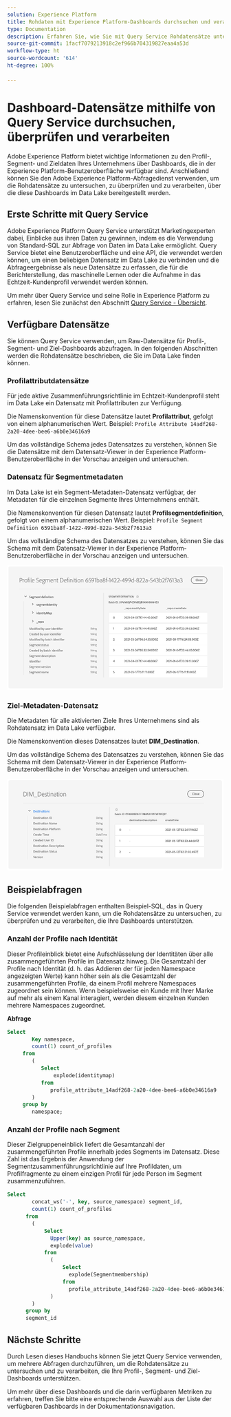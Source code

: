 ```yaml
---
solution: Experience Platform
title: Rohdaten mit Experience Platform-Dashboards durchsuchen und verarbeiten
type: Documentation
description: Erfahren Sie, wie Sie mit Query Service Rohdatensätze untersuchen und verarbeiten können, die Profil-, Segment- und Ziel-Dashboards in Experience Platform unterstützen.
source-git-commit: 1facf7079213918c2ef966b704319827eaa4a53d
workflow-type: ht
source-wordcount: '614'
ht-degree: 100%

---
```



# Dashboard-Datensätze mithilfe von Query Service durchsuchen, überprüfen und verarbeiten

Adobe Experience Platform bietet wichtige Informationen zu den Profil-, Segment- und Zieldaten Ihres Unternehmens über Dashboards, die in der Experience Platform-Benutzeroberfläche verfügbar sind. Anschließend können Sie den Adobe Experience Platform-Abfragedienst verwenden, um die Rohdatensätze zu untersuchen, zu überprüfen und zu verarbeiten, über die diese Dashboards im Data Lake bereitgestellt werden.

## Erste Schritte mit Query Service

Adobe Experience Platform Query Service unterstützt Marketingexperten dabei, Einblicke aus ihren Daten zu gewinnen, indem es die Verwendung von Standard-SQL zur Abfrage von Daten im Data Lake ermöglicht. Query Service bietet eine Benutzeroberfläche und eine API, die verwendet werden können, um einen beliebigen Datensatz im Data Lake zu verbinden und die Abfrageergebnisse als neue Datensätze zu erfassen, die für die Berichterstellung, das maschinelle Lernen oder die Aufnahme in das Echtzeit-Kundenprofil verwendet werden können.

Um mehr über Query Service und seine Rolle in Experience Platform zu erfahren, lesen Sie zunächst den Abschnitt [Query Service - Übersicht](../query-service/home.md).

## Verfügbare Datensätze

Sie können Query Service verwenden, um Raw-Datensätze für Profil-, Segment- und Ziel-Dashboards abzufragen. In den folgenden Abschnitten werden die Rohdatensätze beschrieben, die Sie im Data Lake finden können.

### Profilattributdatensätze

Für jede aktive Zusammenführungsrichtlinie im Echtzeit-Kundenprofil steht im Data Lake ein Datensatz mit Profilattributen zur Verfügung.

Die Namenskonvention für diese Datensätze lautet **Profilattribut**, gefolgt von einem alphanumerischen Wert. Beispiel: `Profile Attribute 14adf268-2a20-4dee-bee6-a6b0e34616a9`

Um das vollständige Schema jedes Datensatzes zu verstehen, können Sie die Datensätze mit dem Datensatz-Viewer in der Experience Platform-Benutzeroberfläche in der Vorschau anzeigen und untersuchen.

### Datensatz für Segmentmetadaten

Im Data Lake ist ein Segment-Metadaten-Datensatz verfügbar, der Metadaten für die einzelnen Segmente Ihres Unternehmens enthält.

Die Namenskonvention für diesen Datensatz lautet **Profilsegmentdefinition**, gefolgt von einem alphanumerischen Wert. Beispiel: `Profile Segment Definition 6591ba8f-1422-499d-822a-543b2f7613a3`

Um das vollständige Schema des Datensatzes zu verstehen, können Sie das Schema mit dem Datensatz-Viewer in der Experience Platform-Benutzeroberfläche in der Vorschau anzeigen und untersuchen.

![](images/query/segment-metadata.png)

### Ziel-Metadaten-Datensatz

Die Metadaten für alle aktivierten Ziele Ihres Unternehmens sind als Rohdatensatz im Data Lake verfügbar.

Die Namenskonvention dieses Datensatzes lautet **DIM_Destination**.

Um das vollständige Schema des Datensatzes zu verstehen, können Sie das Schema mit dem Datensatz-Viewer in der Experience Platform-Benutzeroberfläche in der Vorschau anzeigen und untersuchen.

![](images/query/destinations-metadata.png)

## Beispielabfragen

Die folgenden Beispielabfragen enthalten Beispiel-SQL, das in Query Service verwendet werden kann, um die Rohdatensätze zu untersuchen, zu überprüfen und zu verarbeiten, die Ihre Dashboards unterstützen.

### Anzahl der Profile nach Identität

Dieser Profileinblick bietet eine Aufschlüsselung der Identitäten über alle zusammengeführten Profile im Datensatz hinweg. Die Gesamtzahl der Profile nach Identität (d. h. das Addieren der für jeden Namespace angezeigten Werte) kann höher sein als die Gesamtzahl der zusammengeführten Profile, da einem Profil mehrere Namespaces zugeordnet sein können. Wenn beispielsweise ein Kunde mit Ihrer Marke auf mehr als einem Kanal interagiert, werden diesem einzelnen Kunden mehrere Namespaces zugeordnet.

**Abfrage**

```sql
Select
        Key namespace,
        count(1) count_of_profiles
     from
        (
           Select
               explode(identitymap)
           from
              profile_attribute_14adf268-2a20-4dee-bee6-a6b0e34616a9
        )
     group by
        namespace;
```

### Anzahl der Profile nach Segment

Dieser Zielgruppeneinblick liefert die Gesamtanzahl der zusammengeführten Profile innerhalb jedes Segments im Datensatz. Diese Zahl ist das Ergebnis der Anwendung der Segmentzusammenführungsrichtlinie auf Ihre Profildaten, um Profilfragmente zu einem einzigen Profil für jede Person im Segment zusammenzuführen.

```sql
Select          
        concat_ws('-', key, source_namespace) segment_id,
        count(1) count_of_profiles
      from
        (
            Select
              Upper(key) as source_namespace,
              explode(value)
            from
              (
                  Select
                    explode(Segmentmembership)
                  from
                    profile_attribute_14adf268-2a20-4dee-bee6-a6b0e34616a9
              )
        )
      group by
      segment_id
```

## Nächste Schritte

Durch Lesen dieses Handbuchs können Sie jetzt Query Service verwenden, um mehrere Abfragen durchzuführen, um die Rohdatensätze zu untersuchen und zu verarbeiten, die Ihre Profil-, Segment- und Ziel-Dashboards unterstützen.

Um mehr über diese Dashboards und die darin verfügbaren Metriken zu erfahren, treffen Sie bitte eine entsprechende Auswahl aus der Liste der verfügbaren Dashboards in der Dokumentationsnavigation.
